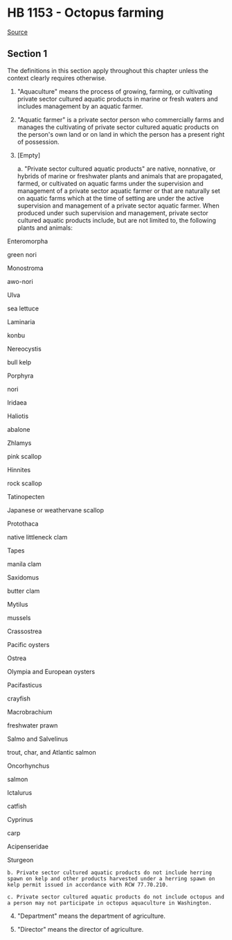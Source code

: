 # HB 1153 - Octopus farming

[Source](http://lawfilesext.leg.wa.gov/biennium/2023-24/Pdf/Bills/House%20Bills/1153.pdf)

## Section 1
The definitions in this section apply throughout this chapter unless the context clearly requires otherwise.

1. "Aquaculture" means the process of growing, farming, or cultivating private sector cultured aquatic products in marine or fresh waters and includes management by an aquatic farmer.

2. "Aquatic farmer" is a private sector person who commercially farms and manages the cultivating of private sector cultured aquatic products on the person's own land or on land in which the person has a present right of possession.

3. [Empty]

    a. "Private sector cultured aquatic products" are native, nonnative, or hybrids of marine or freshwater plants and animals that are propagated, farmed, or cultivated on aquatic farms under the supervision and management of a private sector aquatic farmer or that are naturally set on aquatic farms which at the time of setting are under the active supervision and management of a private sector aquatic farmer. When produced under such supervision and management, private sector cultured aquatic products include, but are not limited to, the following plants and animals:

Enteromorpha

green nori

Monostroma

awo-nori

Ulva

sea lettuce

Laminaria

konbu

Nereocystis

bull kelp

Porphyra

nori

Iridaea

Haliotis

abalone

Zhlamys

pink scallop

Hinnites

rock scallop

Tatinopecten

Japanese or weathervane scallop

Protothaca

native littleneck clam

Tapes

manila clam

Saxidomus

butter clam

Mytilus

mussels

Crassostrea

Pacific oysters

Ostrea

Olympia and European oysters

Pacifasticus

crayfish

Macrobrachium

freshwater prawn

Salmo and Salvelinus

trout, char, and Atlantic salmon

Oncorhynchus

salmon

Ictalurus

catfish

Cyprinus

carp

Acipenseridae

Sturgeon

    b. Private sector cultured aquatic products do not include herring spawn on kelp and other products harvested under a herring spawn on kelp permit issued in accordance with RCW 77.70.210.

    c. Private sector cultured aquatic products do not include octopus and a person may not participate in octopus aquaculture in Washington.

4. "Department" means the department of agriculture.

5. "Director" means the director of agriculture.
